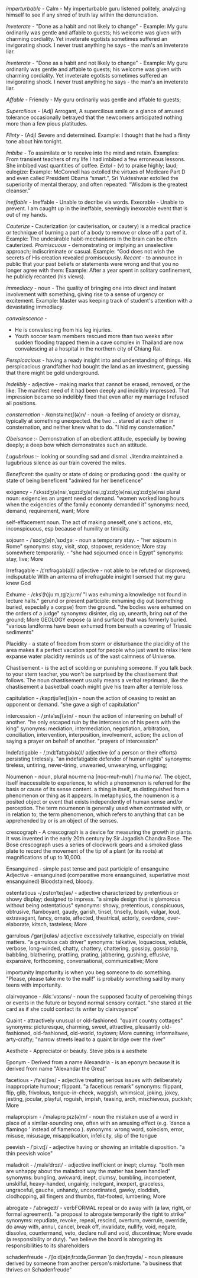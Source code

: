 *imperturbable* - Calm - My imperturbable guru listened politely, analyzing himself to see if any shred of truth lay within the denunciation. 

*Inveterate* -  "Done as a habit and not likely to change" - Example: My guru ordinarily was gentle and affable to guests; his welcome was given with charming cordiality. Yet inveterate egotists sometimes suffered an invigorating shock. I never trust anything he says - the man's an inveterate liar.

*Inveterate* -  "Done as a habit and not likely to change" - Example: My guru ordinarily was gentle and affable to guests; his welcome was given with charming cordiality. Yet inveterate egotists sometimes suffered an invigorating shock. I never trust anything he says - the man's an inveterate liar.

*Affable* - Friendly - My guru ordinarily was gentle and affable to guests; 

*Supercilious* - (Adj) Arrogant, A supercilious smile or a glance of amused tolerance occasionally betrayed that the newcomers anticipated nothing more than a few pious platitudes.

*Flinty*  - (Adj) Severe and determined. Example: I thought that he had a flinty tone about him tonight. 

*Imbibe* - To assimilate or to receive into the mind and retain. Examples: From transient teachers of my life I had imbibed a few erroneous lessons. She imbibed vast quantities of coffee.
*Extol* - (v) to praise highly; laud; eulogize: Example: McConnell has extolled the virtues of Medicare Part D and even called President Obama “smart.”,  Sri Yukteshwar extolled the superiority of mental therapy, and often repeated: “Wisdom is the greatest cleanser.”

*ineffable* -  Ineffable - Unable to decribe via words. Exeorable - Unable to prevent. I am caught up in the ineffable, seemingly inexorable event that is out of my hands.  

*Cauterize* - Cauterization (or cauterisation, or cautery) is a medical practice or technique of burning a part of a body to remove or close off a part of it. Example: The undesirable habit-mechanisms in the brain can be often cauterized.
*Promiscuous* - demonstrating or implying an unselective approach; indiscriminate or casual. Example: “God does not wish the secrets of His creation revealed promiscuously.
*Recant* - to announce in public that your past beliefs or statements were wrong and that you no longer agree with them: Example: After a year spent in solitary confinement, he publicly recanted (his views).

*immediacy* - noun - The quality of bringing one into direct and instant involvement with something, giving rise to a sense of urgency or excitement.
Example: Master was keeping track of student's attention with a devastating immediacy.

*convalescence* -  
  * He is convalescing from his leg injuries. 
  * Youth soccer team members rescued more than two weeks after sudden flooding trapped them in a cave complex in Thailand are now convalescing at a hospital in the northern city of Chiang Rai.

*Perspicacious* - having a ready insight into and understanding of things. His perspicacious grandfather had bought the land as an investment, guessing that there might be gold underground. 

*Indelibly* - adjective - making marks that cannot be erased, removed, or the like: The manifest need of it had been deeply and indelibly impressed. That impression became so indelibly fixed that even after my marriage I refused all positions.  

*consternation* - /kɒnstəˈneɪʃ(ə)n/ - noun -a feeling of anxiety or dismay, typically at something unexpected. the two … stared at each other in consternation, and neither knew what to do. "I hid my consternation."

*Obeisance* :- Demonstration of an obedient attitude, especially by bowing deeply; a deep bow which demonstrates such an attitude.

*Lugubrious* :- looking or sounding sad and dismal. 
Jitendra maintained a lugubrious silence as our train covered the miles.

*Beneficent*: the quality or state of doing or producing good : the quality or state of being beneficent
"admired for her beneficence"

exigency - /ˈɛksɪdʒ(ə)nsi,ˈɛɡzɪdʒ(ə)nsi,ɪɡˈzɪdʒ(ə)nsi,ɛɡˈzɪdʒ(ə)nsi
plural noun: exigencies
an urgent need or demand.
"women worked long hours when the exigencies of the family economy demanded it"
synonyms:	need, demand, requirement, want; More

self-effacement noun. 
The act of making oneself, one's actions, etc, inconspicuous, esp because of humility or timidity.

sojourn - /ˈsɒdʒ(ə)n,ˈsɒdʒəː - noun
a temporary stay. - "her sojourn in Rome"
synonyms:	stay, visit, stop, stopover, residence; More
stay somewhere temporarily. - "she had sojourned once in Egypt"
synonyms:	stay, live; More

Irrefragable  - /ɪˈrɛfrəɡəb(ə)l/
adjective - not able to be refuted or disproved; indisputable
With an antenna of irrefragable insight I sensed that my guru knew God

Exhume - /ɛksˈ(h)juːm,ɪɡˈzjuːm/
"I was exhuming a knowledge not found in lecture halls." 
gerund or present participle: exhuming
dig out (something buried, especially a corpse) from the ground.
"the bodies were exhumed on the orders of a judge"
synonyms:	disinter, dig up, unearth, bring out of the ground; More
GEOLOGY
expose (a land surface) that was formerly buried.
"various landforms have been exhumed from beneath a covering of Triassic sediments"

Placidity - a state of freedom from storm or disturbance
the placidity of the area makes it a perfect vacation spot for people who just want to relax
Here expanse water placidity reminds us of the vast calmness of Universe.

Chastisement -  is the act of scolding or punishing someone. If you talk back to your stern teacher, you won't be surprised by the chastisement that follows. The noun chastisement usually means a verbal reprimand, like the chastisement a basketball coach might give his team after a terrible loss.

capitulation - /kəpɪtjʊˈleɪʃ(ə)n - noun
the action of ceasing to resist an opponent or demand.
"she gave a sigh of capitulation"

intercession - /ˌɪntəˈsɛʃ(ə)n/ - noun
the action of intervening on behalf of another.
"he only escaped ruin by the intercession of his peers with the king"
synonyms:	mediation, intermediation, negotiation, arbitration, conciliation, intervention, interposition, involvement, action; the action of saying a prayer on behalf of another.
"prayers of intercession"

Indefatigable - /ˌɪndɪˈfatɪɡəb(ə)l/ adjective 
(of a person or their efforts) persisting tirelessly.
"an indefatigable defender of human rights"
synonyms:	tireless, untiring, never-tiring, unwearied, unwearying, unflagging;

Noumenon - noun, plural nou·me·na [noo-muh-nuh] /ˈnu mə nə/.
The object, itself inaccessible to experience, to which a phenomenon is referred for the basis or cause of its sense content.
a thing in itself, as distinguished from a phenomenon or thing as it appears.
In metaphysics, the noumenon is a posited object or event that exists independently of human sense and/or perception. The term noumenon is generally used when contrasted with, or in relation to, the term phenomenon, which refers to anything that can be apprehended by or is an object of the senses.

crescograph - A crescograph is a device for measuring the growth in plants. It was invented in the early 20th century by Sir Jagadish Chandra Bose. The Bose crescograph uses a series of clockwork gears and a smoked glass plate to record the movement of the tip of a plant (or its roots) at magnifications of up to 10,000.

Ensanguined - simple past tense and past participle of ensanguine
Adjective - ensanguined (comparative more ensanguined, superlative most ensanguined)
Bloodstained, bloody.

ostentatious -/ˌɒstɛnˈteɪʃəs/ - adjective
characterized by pretentious or showy display; designed to impress.
"a simple design that is glamorous without being ostentatious"
synonyms: showy, pretentious, conspicuous, obtrusive, flamboyant, gaudy, garish, tinsel, tinselly, brash, vulgar, loud, extravagant, fancy, ornate, affected, theatrical, actorly, overdone, over-elaborate, kitsch, tasteless; More

garrulous
/ˈɡar(j)ʊləs/
adjective
excessively talkative, especially on trivial matters.
"a garrulous cab driver"
synonyms:	talkative, loquacious, voluble, verbose, long-winded, chatty, chattery, chattering, gossipy, gossiping, babbling, blathering, prattling, prating, jabbering, gushing, effusive, expansive, forthcoming, conversational, communicative; More

importunity
Importunity is when you beg someone to do something. "Please, please take me to the mall!" is probably something said by many teens with importunity.

clairvoyance - /klɛːˈvɔɪəns/ - noun
the supposed faculty of perceiving things or events in the future or beyond normal sensory contact.
"she stared at the card as if she could contact its writer by clairvoyance"


Quaint - attractively unusual or old-fashioned.
"quaint country cottages"
synonyms:	picturesque, charming, sweet, attractive, pleasantly old-fashioned, old-fashioned, old-world, toytown; More cunning; informaltwee, arty-crafty;
"narrow streets lead to a quaint bridge over the river"

Aesthete - Appreciator or beauty. Steve jobs is a aesthete

Eponym - Derived from a name
Alexandria - is an eponym because it is derived from name "Alexandar the Great"

facetious - /fəˈsiːʃəs/ - adjective
treating serious issues with deliberately inappropriate humour; flippant.
"a facetious remark"
synonyms:	flippant, flip, glib, frivolous, tongue-in-cheek, waggish, whimsical, joking, jokey, jesting, jocular, playful, roguish, impish, teasing, arch, mischievous, puckish; More

malapropism - /ˈmaləprɒˌpɪz(ə)m/ - noun
the mistaken use of a word in place of a similar-sounding one, often with an amusing effect (e.g. ‘dance a flamingo ’ instead of flamenco ).
synonyms:	wrong word, solecism, error, misuse, misusage, misapplication, infelicity, slip of the tongue


peevish - /ˈpiːvɪʃ/ - adjective
having or showing an irritable disposition.
"a thin peevish voice"

maladroit - /ˌmaləˈdrɔɪt/ - adjective
inefficient or inept; clumsy.
"both men are unhappy about the maladroit way the matter has been handled"
synonyms:	bungling, awkward, inept, clumsy, bumbling, incompetent, unskilful, heavy-handed, ungainly, inelegant, inexpert, graceless, ungraceful, gauche, unhandy, uncoordinated, gawky, cloddish, clodhopping, all fingers and thumbs, flat-footed, lumbering; More


abrogate - /ˈabrəɡeɪt/ - verbFORMAL
repeal or do away with (a law, right, or formal agreement).
"a proposal to abrogate temporarily the right to strike"
synonyms:	repudiate, revoke, repeal, rescind, overturn, overrule, override, do away with, annul, cancel, break off, invalidate, nullify, void, negate, dissolve, countermand, veto, declare null and void, discontinue; More
evade (a responsibility or duty).
"we believe the board is abrogating its responsibilities to its shareholders

schadenfreude - /ˈʃɑːd(ə)nˌfrɔɪdə,German ˈʃɑːdənˌfrɔydə/ - noun
pleasure derived by someone from another person's misfortune.
"a business that thrives on Schadenfreude"